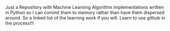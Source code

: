 Just a Repository with Machine Learning Algorithm implementations written in Python so I can commit them to memory rather than have them dispersed around. So a linked list of the learning work if you will. Learn to use github in the process!!!
